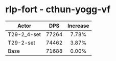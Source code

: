 # rlp-fort - cthun-yogg-vf
| Actor | DPS | Increase |
|---|:---:|:---:|
|T29-2_4-set|77264|7.78%|
|T29-2-set|74462|3.87%|
|Base|71688|0.00%|
